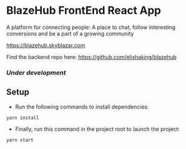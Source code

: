 # BlazeHub FrontEnd React App

A platform for connecting people: A place to chat, follow interesting conversions and be a part of a growing community

https://blazehub.skyblazar.com

Find the backend repo here: https://github.com/elishaking/blazehub

### _Under development_

## Setup

- Run the following commands to install dependencies:

```
yarn install
```

- Finally, run this command in the project root to launch the project:

```
yarn start
```
